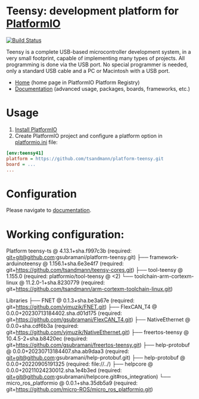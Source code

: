 # Teensy: development platform for [PlatformIO](http://platformio.org)

[![Build Status](https://github.com/tsandmann/platform-teensy/workflows/Examples/badge.svg)](https://github.com/tsandmann/platform-teensy/actions)

Teensy is a complete USB-based microcontroller development system, in a very small footprint, capable of implementing many types of projects. All programming is done via the USB port. No special programmer is needed, only a standard USB cable and a PC or Macintosh with a USB port.

* [Home](http://platformio.org/platforms/teensy) (home page in PlatformIO Platform Registry)
* [Documentation](http://docs.platformio.org/page/platforms/teensy.html) (advanced usage, packages, boards, frameworks, etc.)

# Usage

1. [Install PlatformIO](http://platformio.org)
2. Create PlatformIO project and configure a platform option in [platformio.ini](http://docs.platformio.org/page/projectconf.html) file:

```ini
[env:teensy41]
platform = https://github.com/tsandmann/platform-teensy.git
board = ...
...
```

# Configuration

Please navigate to [documentation](http://docs.platformio.org/page/platforms/teensy.html).


# Working configuration: 
Platform teensy-ts @ 4.13.1+sha.f997c3b (required: git+git@github.com:gsubramani/platform-teensy.git)
├── framework-arduinoteensy @ 1.156.1+sha.6e3e4f7 (required: git+https://github.com/tsandmann/teensy-cores.git)
├── tool-teensy @ 1.155.0 (required: platformio/tool-teensy @ <2)
└── toolchain-arm-cortexm-linux @ 11.2.0-1+sha.8230779 (required: git+https://github.com/tsandmann/arm-cortexm-toolchain-linux.git)

Libraries
├── FNET @ 0.1.3+sha.be3a67e (required: git+https://github.com/vjmuzik/FNET.git)
├── FlexCAN_T4 @ 0.0.0+20230713184402.sha.d01d175 (required: git+https://github.com/gsubramani/FlexCAN_T4.git)
├── NativeEthernet @ 0.0.0+sha.cdf6b3a (required: git+https://github.com/vjmuzik/NativeEthernet.git)
├── freertos-teensy @ 10.4.5-2+sha.b8420ec (required: git+https://github.com/gsubramani/freertos-teensy.git)
├── help-protobuf @ 0.0.0+20230713184407.sha.ab9daa3 (required: git+git@github.com:gsubramani/help-protobuf.git)
├── help-protobuf @ 0.0.0+20220905191325 (required: file://../)
├── helpcore @ 0.0.0+20211024230012.sha.1e4b3ed (required: git+git@github.com:gsubramani/helpcore.git#ros_integration)
└── micro_ros_platformio @ 0.0.1+sha.35db5a9 (required: git+https://github.com/micro-ROS/micro_ros_platformio.git)
